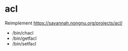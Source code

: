 acl
===

Reimplement https://savannah.nongnu.org/projects/acl/
* /bin/chacl
* /bin/getfacl
* /bin/setfacl
